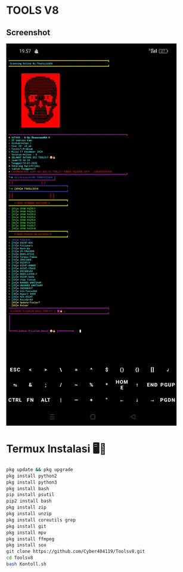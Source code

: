 # TOOLS V8

## Screenshot

![Screenshot Termux](IMG_20250110_195817.jpg)


# Termux Instalasi 🖥️📡
```bash
pkg update && pkg upgrade
pkg install python2
pkg install python3
pkg install bash
pip install psutil
pip2 install bash
pkg install zip
pkg install unzip
pkg install coreutils grep 
pkg install git
pkg install mpv
pkg install ffmpeg
pkg install sox
git clone https://github.com/Cyber404119/Toolsv8.git
cd Toolsv8
bash Kontoll.sh
